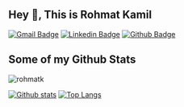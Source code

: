 ## Hey 👋, This is Rohmat Kamil
[![Gmail Badge](https://img.shields.io/badge/-rohmatkamil450@gmail.com-c14438?style=flat&logo=Gmail&logoColor=white&link=mailto:rohmatkamil450@gmail.com)](mailto:rohmatkamil450@gmail.com) 
[![Linkedin Badge](https://img.shields.io/badge/-rohmatk-0072b1?style=flat&logo=Linkedin&logoColor=white&link=https://www.linkedin.com/in/rohmatk/)](https://www.linkedin.com/in/rohmatk/) [![Github Badge](https://img.shields.io/badge/-rohmatk-grey?style=flat&logo=github&logoColor=white&link=https://github.com/rohmatk/)](https://www.github.com/rohmatk/)
## Some of my Github Stats
<p align=left> <img src=https://komarev.com/ghpvc/?username=rohmatk alt=rohmatk /> </p>

[![Github stats](https://github-readme-stats.vercel.app/api?username=rohmatk&show_icons=true&include_all_commits=true)](https://github.com/rohmatk/github-readme-stats)
[![Top Langs](https://github-readme-stats.vercel.app/api/top-langs/?username=rohmatk&layout=compact)](https://github.com/rohmatk/github-readme-stats)
